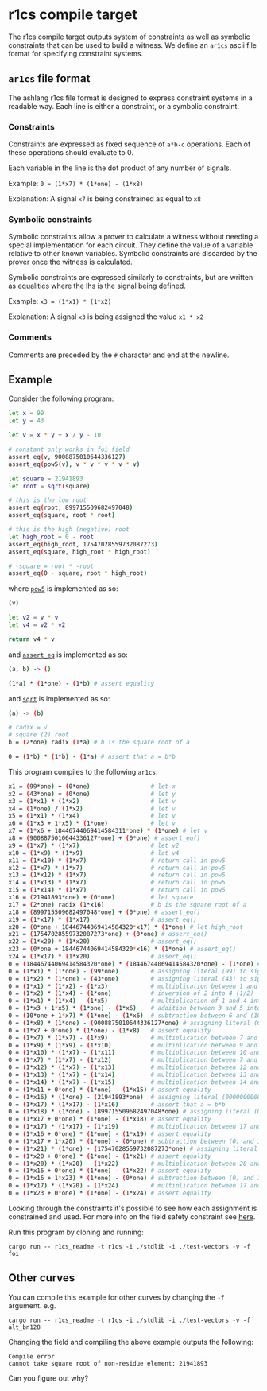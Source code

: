 # r1cs compile target

The r1cs compile target outputs system of constraints as well as symbolic constraints that can be used to build a witness. We define an `ar1cs` ascii file format for specifying constraint systems.

## `ar1cs` file format

The ashlang r1cs file format is designed to express constraint systems in a readable way. Each line is either a constraint, or a symbolic constraint.

### Constraints

Constraints are expressed as fixed sequence of `a*b-c` operations. Each of these operations should evaluate to 0.

Each variable in the line is the dot product of any number of signals.

Example: `0 = (1*x7) * (1*one) - (1*x8)`

Explanation: A signal `x7` is being constrained as equal to `x8`

### Symbolic constraints

Symbolic constraints allow a prover to calculate a witness without needing a special implementation for each circuit. They define the value of a variable relative to other known variables. Symbolic constraints are discarded by the prover once the witness is calculated.

Symbolic constraints are expressed similarly to constraints, but are written as equalities where the lhs is the signal being defined.

Example: `x3 = (1*x1) * (1*x2)`

Explanation: A signal `x3` is being assigned the value `x1 * x2`

### Comments

Comments are preceded by the `#` character and end at the newline.

## Example

Consider the following program:

```bash
let x = 99
let y = 43

let v = x * y + x / y - 10

# constant only works in foi field
assert_eq(v, 9008875010644336127)
assert_eq(pow5(v), v * v * v * v * v)

let square = 21941893
let root = sqrt(square)

# this is the low root
assert_eq(root, 899715509682497048)
assert_eq(square, root * root)

# this is the high (negative) root
let high_root = 0 - root
assert_eq(high_root, 17547028559732087273)
assert_eq(square, high_root * high_root)

# -square = root * -root
assert_eq(0 - square, root * high_root)
```

where [`pow5`](../../stdlib/pow5.ash) is implemented as so:

```bash
(v)

let v2 = v * v
let v4 = v2 * v2

return v4 * v
```

and [`assert_eq`](../../stdlib/assert_eq.ar1cs) is implemented as so:

```bash
(a, b) -> ()

(1*a) * (1*one) - (1*b) # assert equality
```

and [`sqrt`](../../stdlib/sqrt.ar1cs) is implemented as so:

```bash
(a) -> (b)

# radix = √
# square (2) root
b = (2*one) radix (1*a) # b is the square root of a

0 = (1*b) * (1*b) - (1*a) # assert that a = b*b
```

This program compiles to the following `ar1cs`:

```bash
x1 = (99*one) + (0*one)                 # let x
x2 = (43*one) + (0*one)                 # let y
x3 = (1*x1) * (1*x2)                    # let v
x4 = (1*one) / (1*x2)                   # let v
x5 = (1*x1) * (1*x4)                    # let v
x6 = (1*x3 + 1*x5) * (1*one)            # let v
x7 = (1*x6 + 18446744069414584311*one) * (1*one) # let v
x8 = (9008875010644336127*one) + (0*one) # assert_eq()
x9 = (1*x7) * (1*x7)                    # let v2
x10 = (1*x9) * (1*x9)                   # let v4
x11 = (1*x10) * (1*x7)                  # return call in pow5
x12 = (1*x7) * (1*x7)                   # return call in pow5
x13 = (1*x12) * (1*x7)                  # return call in pow5
x14 = (1*x13) * (1*x7)                  # return call in pow5
x15 = (1*x14) * (1*x7)                  # return call in pow5
x16 = (21941893*one) + (0*one)          # let square
x17 = (2*one) radix (1*x16)             # b is the square root of a
x18 = (899715509682497048*one) + (0*one) # assert_eq()
x19 = (1*x17) * (1*x17)                 # assert_eq()
x20 = (0*one + 18446744069414584320*x17) * (1*one) # let high_root
x21 = (17547028559732087273*one) + (0*one) # assert_eq()
x22 = (1*x20) * (1*x20)                 # assert_eq()
x23 = (0*one + 18446744069414584320*x16) * (1*one) # assert_eq()
x24 = (1*x17) * (1*x20)                 # assert_eq()
0 = (18446744069414584320*one) * (18446744069414584320*one) - (1*one) # field safety constraint
0 = (1*x1) * (1*one) - (99*one)         # assigning literal (99) to signal 1
0 = (1*x2) * (1*one) - (43*one)         # assigning literal (43) to signal 2
0 = (1*x1) * (1*x2) - (1*x3)            # multiplication between 1 and 2 into 3
0 = (1*x2) * (1*x4) - (1*one)           # inversion of 2 into 4 (1/2)
0 = (1*x1) * (1*x4) - (1*x5)            # multiplication of 1 and 4 into 5 (2/2)
0 = (1*x3 + 1*x5) * (1*one) - (1*x6)    # addition between 3 and 5 into 6
0 = (10*one + 1*x7) * (1*one) - (1*x6)  # subtraction between 6 and (10) into 7
0 = (1*x8) * (1*one) - (9008875010644336127*one) # assigning literal (09008875010644336127) to signal 8
0 = (1*x7 + 0*one) * (1*one) - (1*x8)   # assert equality
0 = (1*x7) * (1*x7) - (1*x9)            # multiplication between 7 and 7 into 9
0 = (1*x9) * (1*x9) - (1*x10)           # multiplication between 9 and 9 into 10
0 = (1*x10) * (1*x7) - (1*x11)          # multiplication between 10 and 7 into 11
0 = (1*x7) * (1*x7) - (1*x12)           # multiplication between 7 and 7 into 12
0 = (1*x12) * (1*x7) - (1*x13)          # multiplication between 12 and 7 into 13
0 = (1*x13) * (1*x7) - (1*x14)          # multiplication between 13 and 7 into 14
0 = (1*x14) * (1*x7) - (1*x15)          # multiplication between 14 and 7 into 15
0 = (1*x11 + 0*one) * (1*one) - (1*x15) # assert equality
0 = (1*x16) * (1*one) - (21941893*one)  # assigning literal (00000000000021941893) to signal 16
0 = (1*x17) * (1*x17) - (1*x16)         # assert that a = b*b
0 = (1*x18) * (1*one) - (899715509682497048*one) # assigning literal (00899715509682497048) to signal 18
0 = (1*x17 + 0*one) * (1*one) - (1*x18) # assert equality
0 = (1*x17) * (1*x17) - (1*x19)         # multiplication between 17 and 17 into 19
0 = (1*x16 + 0*one) * (1*one) - (1*x19) # assert equality
0 = (1*x17 + 1*x20) * (1*one) - (0*one) # subtraction between (0) and 17 into 20
0 = (1*x21) * (1*one) - (17547028559732087273*one) # assigning literal (17547028559732087273) to signal 21
0 = (1*x20 + 0*one) * (1*one) - (1*x21) # assert equality
0 = (1*x20) * (1*x20) - (1*x22)         # multiplication between 20 and 20 into 22
0 = (1*x16 + 0*one) * (1*one) - (1*x22) # assert equality
0 = (1*x16 + 1*x23) * (1*one) - (0*one) # subtraction between (0) and 16 into 23
0 = (1*x17) * (1*x20) - (1*x24)         # multiplication between 17 and 20 into 24
0 = (1*x23 + 0*one) * (1*one) - (1*x24) # assert equality
```

Looking through the constraints it's possible to see how each assignment is constrained and used. For more info on the field safety constraint see [here](https://github.com/chancehudson/ashlang/issues/29).

Run this program by cloning and running:

`cargo run -- r1cs_readme -t r1cs -i ./stdlib -i ./test-vectors -v -f foi`

## Other curves

You can compile this example for other curves by changing the `-f` argument. e.g.

`cargo run -- r1cs_readme -t r1cs -i ./stdlib -i ./test-vectors -v -f alt_bn128`

Changing the field and compiling the above example outputs the following:

```
Compile error
cannot take square root of non-residue element: 21941893
```

Can you figure out why?
